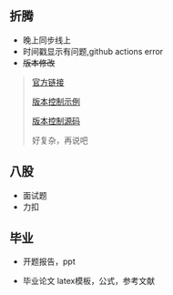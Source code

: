 ## 折腾

- 晚上同步线上
- 时间戳显示有问题,github actions error
- ~~版本修改~~

> [官方链接](https://squidfunk.github.io/mkdocs-material/setup/setting-up-versioning/)
>
> [版本控制示例](https://mkdocs-material.github.io/example-versioning/latest/)
>
> [版本控制源码](https://github.com/mkdocs-material/example-versioning)
>
> 好复杂，再说吧

## 八股

- 面试题
- 力扣

## 毕业

- 开题报告，ppt

- 毕业论文 latex模板，公式，参考文献

  
